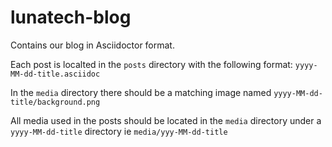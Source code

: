 # lunatech-blog
Contains our blog in Asciidoctor format.

Each post is localted in the `posts` directory with the following format: `yyyy-MM-dd-title.asciidoc`

In the `media` directory there should be a matching image named `yyyy-MM-dd-title/background.png`

All media used in the posts should be located in the `media` directory under a `yyyy-MM-dd-title` directory ie `media/yyy-MM-dd-title`
